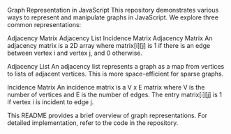 Graph Representation in JavaScript
This repository demonstrates various ways to represent and manipulate graphs in JavaScript. We explore three common representations:

Adjacency Matrix
Adjacency List
Incidence Matrix
Adjacency Matrix
An adjacency matrix is a 2D array where matrix[i][j] is 1 if there is an edge between vertex i and vertex j, and 0 otherwise.

Adjacency List
An adjacency list represents a graph as a map from vertices to lists of adjacent vertices. This is more space-efficient for sparse graphs.

Incidence Matrix
An incidence matrix is a V x E matrix where V is the number of vertices and E is the number of edges. The entry matrix[i][j] is 1 if vertex i is incident to edge j.



This README provides a brief overview of graph representations. For detailed implementation, refer to the code in the repository.






